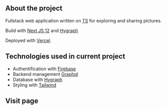 ## About the project

Fullstack web application written on [TS](https://www.typescriptlang.org/) for exploring and sharing pictures.

Build with [Next JS 12](https://nextjs.org/docs) and [Hygraph](https://hygraph.com)

Deployed with [Vercel](https://vercel.com/).

## Technologies used in current project

- Authentification with [Firebase](https://firebase.google.com/)
- Backend management [Graphql](https://graphql.org/)
- Database with [Hygraph](https://hygraph.com)
- Styling with [Tailwind](https://tailwindcss.com/)

## Visit page

